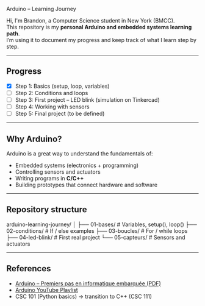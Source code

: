 Arduino – Learning Journey

Hi, I'm Brandon, a Computer Science student in New York (BMCC).  
This repository is my **personal Arduino and embedded systems learning path**.  
I’m using it to document my progress and keep track of what I learn step by step.

---

## Progress
- [x] Step 1: Basics (setup, loop, variables)  
- [ ] Step 2: Conditions and loops  
- [ ] Step 3: First project – LED blink (simulation on Tinkercad)  
- [ ] Step 4: Working with sensors  
- [ ] Step 5: Final project (to be defined)  

---

## Why Arduino?
Arduino is a great way to understand the fundamentals of:
- Embedded systems (electronics + programming)  
- Controlling sensors and actuators  
- Writing programs in **C/C++**  
- Building prototypes that connect hardware and software  

---

## Repository structure
arduino-learning-journey/
│
├── 01-bases/         # Variables, setup(), loop()
├── 02-conditions/    # If / else examples
├── 03-boucles/       # For / while loops
├── 04-led-blink/     # First real project 
└── 05-capteurs/      # Sensors and actuators

---

## References
- [Arduino – Premiers pas en informatique embarquée (PDF)](../arduino-premiers-pas-en-informatique-embarquee.pdf)  
- [Arduino YouTube Playlist](https://youtube.com/playlist?list=PLNBsspAtBwlL7lw9HI50YE3WJKY5us-cn)  
- CSC 101 (Python basics) → transition to C++ (CSC 111)  
